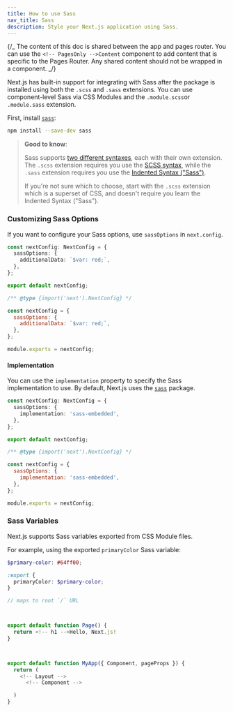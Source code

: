 ```yaml
---
title: How to use Sass
nav_title: Sass
description: Style your Next.js application using Sass.
---
```


{/_ The content of this doc is shared between the app and pages router. You can use the `<!-- PagesOnly -->Content` component to add content that is specific to the Pages Router. Any shared content should not be wrapped in a component. _/}

Next.js has built-in support for integrating with Sass after the package is installed using both the `.scss` and `.sass` extensions. You can use component-level Sass via CSS Modules and the `.module.scss`or `.module.sass` extension.

First, install [`sass`](https://github.com/sass/sass):

```bash filename="Terminal"
npm install --save-dev sass
```

> **Good to know**:
>
> Sass supports [two different syntaxes](https://sass-lang.com/documentation/syntax), each with their own extension.
> The `.scss` extension requires you use the [SCSS syntax](https://sass-lang.com/documentation/syntax#scss),
> while the `.sass` extension requires you use the [Indented Syntax ("Sass")](https://sass-lang.com/documentation/syntax#the-indented-syntax).
>
> If you're not sure which to choose, start with the `.scss` extension which is a superset of CSS, and doesn't require you learn the
> Indented Syntax ("Sass").

### Customizing Sass Options

If you want to configure your Sass options, use `sassOptions` in `next.config`.

```ts filename="next.config.ts" switcher
const nextConfig: NextConfig = {
  sassOptions: {
    additionalData: `$var: red;`,
  },
};

export default nextConfig;
```

```js filename="next.config.js" switcher
/** @type {import('next').NextConfig} */

const nextConfig = {
  sassOptions: {
    additionalData: `$var: red;`,
  },
};

module.exports = nextConfig;
```

#### Implementation

You can use the `implementation` property to specify the Sass implementation to use. By default, Next.js uses the [`sass`](https://www.npmjs.com/package/sass) package.

```ts filename="next.config.ts" switcher
const nextConfig: NextConfig = {
  sassOptions: {
    implementation: 'sass-embedded',
  },
};

export default nextConfig;
```

```js filename="next.config.js" switcher
/** @type {import('next').NextConfig} */

const nextConfig = {
  sassOptions: {
    implementation: 'sass-embedded',
  },
};

module.exports = nextConfig;
```

### Sass Variables

Next.js supports Sass variables exported from CSS Module files.

For example, using the exported `primaryColor` Sass variable:

```scss filename="app/variables.module.scss"
$primary-color: #64ff00;

:export {
  primaryColor: $primary-color;
}
```

<!-- AppOnly -->

```jsx filename="app/page.js"
// maps to root `/` URL



export default function Page() {
  return <!-- h1 -->Hello, Next.js!
}
```

<!-- PagesOnly -->

```jsx filename="pages/_app.js"


export default function MyApp({ Component, pageProps }) {
  return (
    <!-- Layout -->
      <!-- Component -->

  )
}
```
